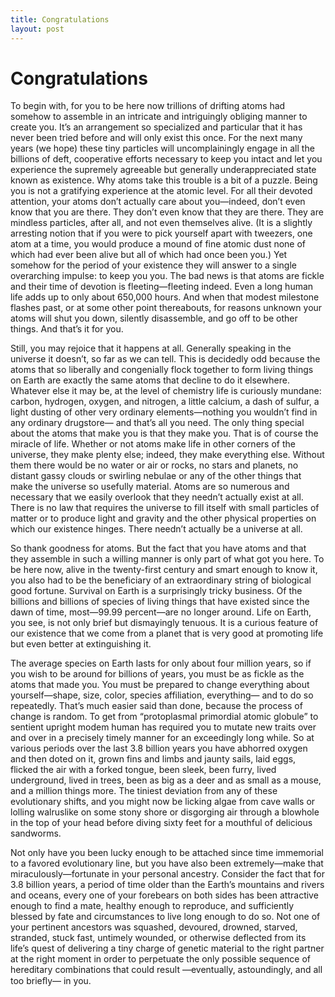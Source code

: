```yaml
---
title: Congratulations
layout: post
---
```


# Congratulations

To begin with, for you to be here now trillions of drifting atoms
had somehow to assemble in an intricate and intriguingly obliging
manner to create you. It’s an arrangement so specialized and particular
that it has never been tried before and will only exist this
once. For the next many years (we hope) these tiny particles will
uncomplainingly engage in all the billions of deft, cooperative efforts
necessary to keep you intact and let you experience the supremely
agreeable but generally underappreciated state known as existence.
Why atoms take this trouble is a bit of a puzzle. Being you is not a
gratifying experience at the atomic level. For all their devoted attention,
your atoms don’t actually care about you—indeed, don’t even
know that you are there. They don’t even know that they are there.
They are mindless particles, after all, and not even themselves alive.
(It is a slightly arresting notion that if you were to pick yourself apart
with tweezers, one atom at a time, you would produce a mound of
fine atomic dust none of which had ever been alive but all of which
had once been you.) Yet somehow for the period of your existence
they will answer to a single overarching impulse: to keep you you.
The bad news is that atoms are fickle and their time of devotion
is fleeting—fleeting indeed. Even a long human life adds up to only
about 650,000 hours. And when that modest milestone flashes past,
or at some other point thereabouts, for reasons unknown your atoms
will shut you down, silently disassemble, and go off to be other things.
And that’s it for you.

Still, you may rejoice that it happens at all. Generally speaking in
the universe it doesn’t, so far as we can tell. This is decidedly odd
because the atoms that so liberally and congenially flock together to
form living things on Earth are exactly the same atoms that decline
to do it elsewhere. Whatever else it may be, at the level of chemistry
life is curiously mundane: carbon, hydrogen, oxygen, and nitrogen, a
little calcium, a dash of sulfur, a light dusting of other very ordinary
elements—nothing you wouldn’t find in any ordinary drugstore—
and that’s all you need. The only thing special about the atoms that
make you is that they make you. That is of course the miracle of life.
Whether or not atoms make life in other corners of the universe,
they make plenty else; indeed, they make everything else. Without
them there would be no water or air or rocks, no stars and planets,
no distant gassy clouds or swirling nebulae or any of the other things
that make the universe so usefully material. Atoms are so numerous
and necessary that we easily overlook that they needn’t actually exist
at all. There is no law that requires the universe to fill itself with
small particles of matter or to produce light and gravity and the other
physical properties on which our existence hinges. There needn’t actually
be a universe at all.

So thank goodness for atoms. But the fact that you have atoms
and that they assemble in such a willing manner is only part of what
got you here. To be here now, alive in the twenty-first century and
smart enough to know it, you also had to be the beneficiary of an
extraordinary string of biological good fortune. Survival on Earth is a
surprisingly tricky business. Of the billions and billions of species of
living things that have existed since the dawn of time, most—99.99
percent—are no longer around. Life on Earth, you see, is not only
brief but dismayingly tenuous. It is a curious feature of our existence
that we come from a planet that is very good at promoting life but
even better at extinguishing it.

The average species on Earth lasts for only about four million
years, so if you wish to be around for billions of years, you must be
as fickle as the atoms that made you. You must be prepared to change
everything about yourself—shape, size, color, species affiliation, everything—
and to do so repeatedly. That’s much easier said than done,
because the process of change is random. To get from “protoplasmal
primordial atomic globule” to sentient upright modem human has
required you to mutate new traits over and over in a precisely timely
manner for an exceedingly long while. So at various periods over the
last 3.8 billion years you have abhorred oxygen and then doted on it,
grown fins and limbs and jaunty sails, laid eggs, flicked the air with
a forked tongue, been sleek, been furry, lived underground, lived in
trees, been as big as a deer and as small as a mouse, and a million
things more. The tiniest deviation from any of these evolutionary
shifts, and you might now be licking algae from cave walls or lolling
walruslike on some stony shore or disgorging air through a blowhole
in the top of your head before diving sixty feet for a mouthful of delicious
sandworms.

Not only have you been lucky enough to be attached since time
immemorial to a favored evolutionary line, but you have also been
extremely—make that miraculously—fortunate in your personal
ancestry. Consider the fact that for 3.8 billion years, a period of
time older than the Earth’s mountains and rivers and oceans, every
one of your forebears on both sides has been attractive enough to
find a mate, healthy enough to reproduce, and sufficiently blessed
by fate and circumstances to live long enough to do so. Not one of
your pertinent ancestors was squashed, devoured, drowned, starved,
stranded, stuck fast, untimely wounded, or otherwise deflected
from its life’s quest of delivering a tiny charge of genetic material
to the right partner at the right moment in order to perpetuate the
only possible sequence of hereditary
combinations that could result
—eventually, astoundingly,
and all too brieﬂy—
in you.
